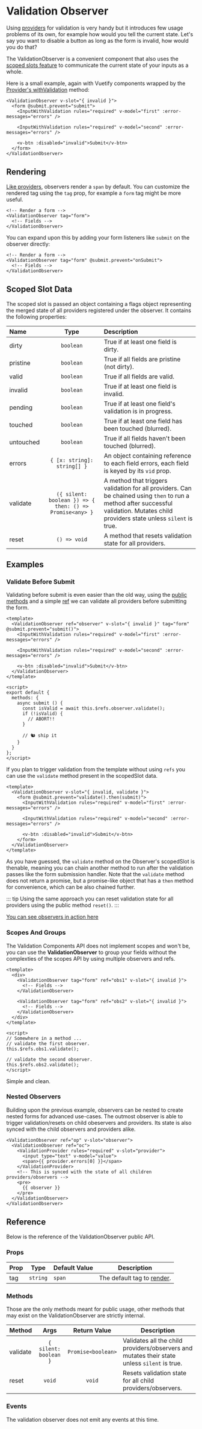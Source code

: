 # Validation Observer

Using [providers](./validation-provider.md) for validation is very handy but it introduces few usage problems of its own, for example how would you tell the current state. Let's say you want to disable a button as long as the form is invalid, how would you do that?

The ValidationObserver is a convenient component that also uses the [scoped slots feature](https://vuejs.org/v2/guide/components-slots.html#Scoped-Slots) to communicate the current state of your inputs as a whole.

Here is a small example, again with Vuetify components wrapped by the [Provider's withValidation](./validation-provider.md#creating-high-order-components) method:

```vue
<ValidationObserver v-slot="{ invalid }">
  <form @submit.prevent="submit">
    <InputWithValidation rules="required" v-model="first" :error-messages="errors" />

    <InputWithValidation rules="required" v-model="second" :error-messages="errors" />

    <v-btn :disabled="invalid">Submit</v-btn>
  </form>
</ValidationObserver>
```

## Rendering

[Like providers](./validation-provider.md#rendering), observers render a `span` by default. You can customize the rendered tag using the `tag` prop, for example a `form` tag might be more useful.

```vue
<!-- Render a form -->
<ValidationObserver tag="form">
  <!-- Fields -->
</ValidationObserver>
```

You can expand upon this by adding your form listeners like `submit` on the observer directly:

```vue
<!-- Render a form -->
<ValidationObserver tag="form" @submit.prevent="onSubmit">
  <!-- Fields -->
</ValidationObserver>
```

## Scoped Slot Data

The scoped slot is passed an object containing a flags object representing the merged state of all providers registered under the observer. It contains the following properties:

| Name      | Type                        |  Description                                                                                |
|:----------|:---------------------------:|:--------------------------------------------------------------------------------------------|
| dirty     | `boolean`                   | True if at least one field is dirty.                                                        |
| pristine  | `boolean`                   | True if all fields are pristine (not dirty).                                                |
| valid     | `boolean`                   | True if all fields are valid.                                                               |
| invalid   | `boolean`                   | True if at least one field is invalid.                                                      |
| pending   | `boolean`                   | True if at least one field's validation is in progress.                                     |
| touched   | `boolean`                   | True if at least one field has been touched (blurred).                                      |
| untouched | `boolean`                   | True if all fields haven't been touched (blurred).                                           |
| errors    | `{ [x: string]: string[] }` | An object containing reference to each field errors, each field is keyed by its `vid` prop. |
| validate  | `({ silent: boolean }) => { then: () => Promise<any> }` | A method that triggers validation for all providers. Can be chained using `then` to run a method after successful validation. Mutates child providers state unless `silent` is true. |
| reset     | `() => void`                | A method that resets validation state for all providers. |

## Examples

### Validate Before Submit

Validating before submit is even easier than the old way, using the [public methods](#methods) and a simple [ref](https://vuejs.org/v2/api/#ref) we can validate all providers before submitting the form.

```vue
<template>
  <ValidationObserver ref="observer" v-slot="{ invalid }" tag="form" @submit.prevent="submit()">
    <InputWithValidation rules="required" v-model="first" :error-messages="errors" />

    <InputWithValidation rules="required" v-model="second" :error-messages="errors" />

    <v-btn :disabled="invalid">Submit</v-btn>
  </ValidationObserver>
</template>

<script>
export default {
  methods: {
    async submit () {
      const isValid = await this.$refs.observer.validate();
      if (!isValid) {
        // ABORT!!
      }

      // 🐿 ship it
    }
  }
};
</script>
```

If you plan to trigger validation from the template without using `refs` you can use the `validate` method present in the scopedSlot data.

```vue
<template>
  <ValidationObserver v-slot="{ invalid, validate }">
    <form @submit.prevent="validate().then(submit)">
      <InputWithValidation rules="required" v-model="first" :error-messages="errors" />

      <InputWithValidation rules="required" v-model="second" :error-messages="errors" />

      <v-btn :disabled="invalid">Submit</v-btn>
    </form>
  </ValidationObserver>
</template>
```

As you have guessed, the `validate` method on the Observer's scopedSlot is thenable, meaning you can chain another method to run after the validation passes like the form submission handler. Note that the `validate` method does not return a promise, but a promise-like object that has a `then` method for convenience, which can be also chained further.

::: tip
  Using the same approach you can reset validation state for all providers using the public method `reset()`.
:::

[You can see observers in action here](/examples/validation-providers.md)

### Scopes And Groups

The Validation Components API does not implement scopes and won't be, you can use the __ValidationObserver__ to group your fields without the complexties of the scopes API by using multiple observers and refs.

```vue
<template>
  <div>
    <ValidationObserver tag="form" ref="obs1" v-slot="{ invalid }">
      <!-- Fields -->
    </ValidationObserver>

    <ValidationObserver tag="form" ref="obs2" v-slot="{ invalid }">
      <!-- Fields -->
    </ValidationObserver>
  </div>
</template>

<script>
// Somewhere in a method ...
// validate the first observer.
this.$refs.obs1.validate();

// validate the second observer.
this.$refs.obs2.validate();
</script>
```

Simple and clean.

### Nested Observers

Building upon the previous example, observers can be nested to create nested forms for advanced use-cases. The outmost observer is able to trigger validation/resets on child obeservers and providers. Its state is also synced with the child observers and providers alike.

```vue
<ValidationObserver ref="op" v-slot="observer">
  <ValidationObserver ref="oc">
    <ValidationProvider rules="required" v-slot="provider">
      <input type="text" v-model="value">
      <span>{{ provider.errors[0] }}</span>
    </ValidationProvider>
    <!-- This is synced with the state of all children providers/observers -->
    <pre>
      {{ observer }}
    </pre>
  </ValidationObserver>
</ValidationObserver>
```

## Reference

Below is the reference of the ValidationObserver public API.

### Props

|Prop  | Type     | Default Value         | Description                                                           |
|------|----------|-----------------------|-----------------------------------------------------------------------|
| tag  | `string` | `span`                | The default tag to [render](#rendering).      |

### Methods

Those are the only methods meant for public usage, other methods that may exist on the ValidationObserver are strictly internal.

|Method       | Args    | Return Value                  | Description                                                     |
|-------------|:-------:|:-----------------------------:|-----------------------------------------------------------------|
| validate    | `{ silent: boolean }`  | `Promise<boolean>` | Validates all the child providers/observers and mutates their state unless `silent` is true. |
| reset       | `void`  | `void`                        | Resets validation state for all child providers/observers.                |

### Events

The validation observer does not emit any events at this time.
